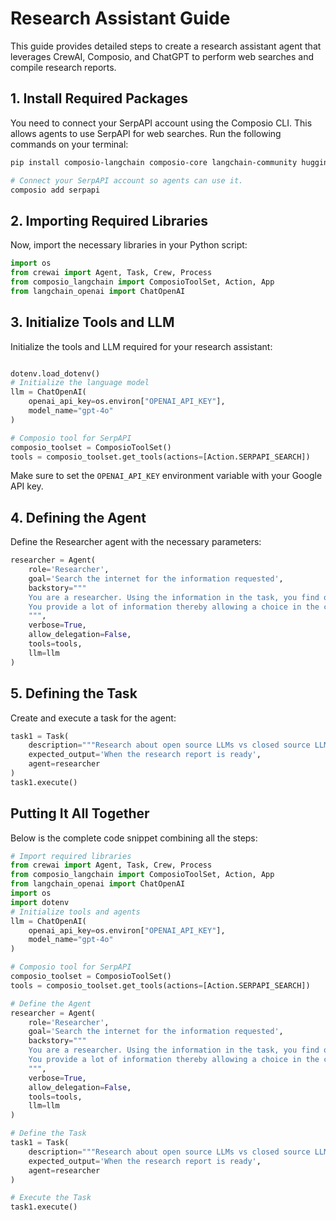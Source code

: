 # Research Assistant Guide

This guide provides detailed steps to create a research assistant agent that leverages CrewAI, Composio, and ChatGPT to perform web searches and compile research reports.

## 1. Install Required Packages

You need to connect your SerpAPI account using the Composio CLI. This allows agents to use SerpAPI for web searches. Run the following commands on your terminal:

```bash
pip install composio-langchain composio-core langchain-community huggingface_hub google-search-results dotenv

# Connect your SerpAPI account so agents can use it.
composio add serpapi
```

## 2. Importing Required Libraries

Now, import the necessary libraries in your Python script:

```python
import os
from crewai import Agent, Task, Crew, Process
from composio_langchain import ComposioToolSet, Action, App
from langchain_openai import ChatOpenAI
```

## 3. Initialize Tools and LLM

Initialize the tools and LLM required for your research assistant:

```python

dotenv.load_dotenv()
# Initialize the language model
llm = ChatOpenAI(
    openai_api_key=os.environ["OPENAI_API_KEY"],
    model_name="gpt-4o"
)

# Composio tool for SerpAPI
composio_toolset = ComposioToolSet()
tools = composio_toolset.get_tools(actions=[Action.SERPAPI_SEARCH])
```

Make sure to set the `OPENAI_API_KEY` environment variable with your Google API key.

## 4. Defining the Agent

Define the Researcher agent with the necessary parameters:

```python
researcher = Agent(
    role='Researcher',
    goal='Search the internet for the information requested',
    backstory="""
    You are a researcher. Using the information in the task, you find out some of the most popular facts about the topic along with some of the trending aspects.
    You provide a lot of information thereby allowing a choice in the content selected for the final blog.
    """,
    verbose=True,
    allow_delegation=False,
    tools=tools,
    llm=llm
)
```

## 5. Defining the Task

Create and execute a task for the agent:

```python
task1 = Task(
    description="""Research about open source LLMs vs closed source LLMs. Your final answer MUST be a full analysis report""",  # To change the topic, edit the text after 'Research about' in the description parameter of task1
    expected_output='When the research report is ready',
    agent=researcher
)
task1.execute()
```

## Putting It All Together

Below is the complete code snippet combining all the steps:

```python
# Import required libraries
from crewai import Agent, Task, Crew, Process
from composio_langchain import ComposioToolSet, Action, App
from langchain_openai import ChatOpenAI
import os
import dotenv
# Initialize tools and agents
llm = ChatOpenAI(
    openai_api_key=os.environ["OPENAI_API_KEY"],
    model_name="gpt-4o"
)

# Composio tool for SerpAPI
composio_toolset = ComposioToolSet()
tools = composio_toolset.get_tools(actions=[Action.SERPAPI_SEARCH])

# Define the Agent
researcher = Agent(
    role='Researcher',
    goal='Search the internet for the information requested',
    backstory="""
    You are a researcher. Using the information in the task, you find out some of the most popular facts about the topic along with some of the trending aspects.
    You provide a lot of information thereby allowing a choice in the content selected for the final blog.
    """,
    verbose=True,
    allow_delegation=False,
    tools=tools,
    llm=llm
)

# Define the Task
task1 = Task(
    description="""Research about open source LLMs vs closed source LLMs. Your final answer MUST be a full analysis report""",
    expected_output='When the research report is ready',
    agent=researcher
)

# Execute the Task
task1.execute()
```
```
